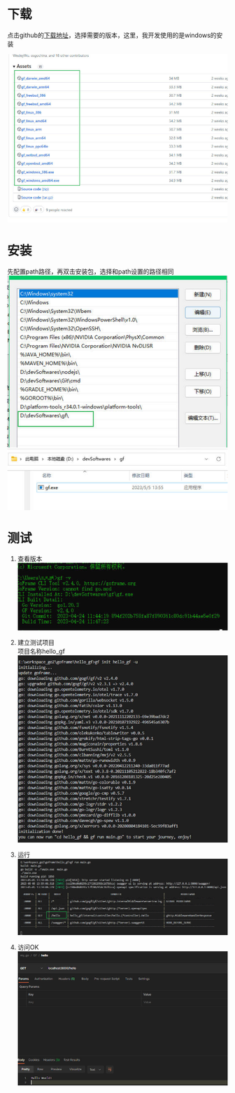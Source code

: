 # 下载
点击github的[下载地址](https://github.com/gogf/gf)，选择需要的版本，这里，我开发使用的是windows的安装     

![选择资源](./images/01_01.jpg)    

# 安装
先配置path路径，再双击安装包，选择和path设置的路径相同
![path](./images/01_02.jpg)
![安装](./images/01_03.jpg)


# 测试
1. 查看版本
![查看](./images/01_04.jpg)

2. 建立测试项目    
项目名称hello_gf    
![建立项目hello_gf](./images/01_05.jpg)

3. 运行
![运行](./images/01_06.jpg)

4. 访问OK
![访问](./images/01_07.jpg)

